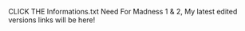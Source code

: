 CLICK THE Informations.txt
Need For Madness 1 &amp; 2, My latest edited versions links will be here!
